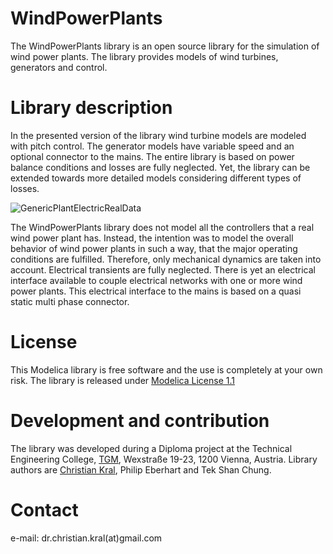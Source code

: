 # WindPowerPlants

The WindPowerPlants library is an open source library for the simulation of wind power plants. The library provides models of wind turbines, generators and control.

# Library description

In the presented version of the library wind turbine models are modeled with
pitch control. The generator models have variable speed and an optional
connector to the mains. The entire library is based on power balance
conditions and losses are fully neglected. Yet, the library
can be extended towards more detailed models considering different types of
losses.

![GenericPlantElectricRealData](https://github.com/christiankral/WindPowerPlants/blob/master/WindPowerPlants/Resources/Images/GenericPlantElectricRealData.png)

The WindPowerPlants library does not model all the controllers that a real
wind power plant has. Instead, the intention was to model the overall
behavior of wind power plants in such a way, that the major operating
conditions are fulfilled. Therefore, only mechanical dynamics are taken into
account. Electrical transients are fully neglected. There is yet an
electrical interface available to couple electrical networks with one or
more wind power plants. This electrical interface to the mains is based on a
quasi static multi phase connector.

# License

This Modelica library is free software and the use is completely at your own
risk. The library is released under [Modelica License 1.1](https://www.modelica.org/licenses/ModelicaLicense1.1)

# Development and contribution

The library was developed during a Diploma project at the Technical
Engineering College, [TGM](http://www.tgm.ac.at), Wexstraße 19-23, 1200 Vienna, Austria. 
Library authors are [Christian Kral](http://christiankral.net), Philip Eberhart and Tek Shan Chung.

# Contact

e-mail: dr.christian.kral(at)gmail.com 
